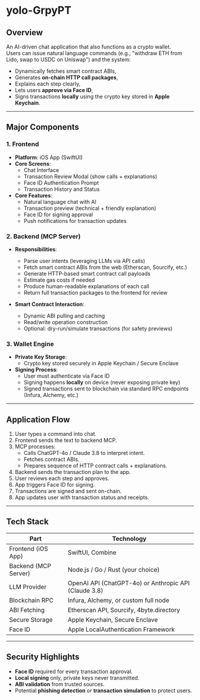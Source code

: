 # yolo-GrpyPT


## Overview
An AI-driven chat application that also functions as a crypto wallet.  
Users can issue natural language commands (e.g., "withdraw ETH from Lido, swap to USDC on Uniswap") and the system:
- Dynamically fetches smart contract ABIs,
- Generates **on-chain HTTP call packages**,
- Explains each step clearly,
- Lets users **approve via Face ID**,
- Signs transactions **locally** using the crypto key stored in **Apple Keychain**.

---

## Major Components

### 1. Frontend
- **Platform**: iOS App (SwiftUI)
- **Core Screens**:
  - Chat Interface
  - Transaction Review Modal (show calls + explanations)
  - Face ID Authentication Prompt
  - Transaction History and Status
- **Core Features**:
  - Natural language chat with AI
  - Transaction preview (technical + friendly explanation)
  - Face ID for signing approval
  - Push notifications for transaction updates

### 2. Backend (MCP Server)
- **Responsibilities**:
  - Parse user intents (leveraging LLMs via API calls)
  - Fetch smart contract ABIs from the web (Etherscan, Sourcify, etc.)
  - Generate HTTP-based smart contract call payloads
  - Estimate gas costs if needed
  - Produce human-readable explanations of each call
  - Return full transaction packages to the frontend for review

- **Smart Contract Interaction**:
  - Dynamic ABI pulling and caching
  - Read/write operation construction
  - Optional: dry-run/simulate transactions (for safety previews)

### 3. Wallet Engine
- **Private Key Storage**:
  - Crypto key stored securely in Apple Keychain / Secure Enclave
- **Signing Process**:
  - User must authenticate via Face ID
  - Signing happens **locally** on device (never exposing private key)
  - Signed transactions sent to blockchain via standard RPC endpoints (Infura, Alchemy, etc.)

---

## Application Flow

1. User types a command into chat.
2. Frontend sends the text to backend MCP.
3. MCP processes:
   - Calls ChatGPT-4o / Claude 3.8 to interpret intent.
   - Fetches contract ABIs.
   - Prepares sequence of HTTP contract calls + explanations.
4. Backend sends the transaction plan to the app.
5. User reviews each step and approves.
6. App triggers Face ID for signing.
7. Transactions are signed and sent on-chain.
8. App updates user with transaction status and receipts.

---

## Tech Stack

| Part                | Technology                                  |
|---------------------|---------------------------------------------|
| Frontend (iOS App)   | SwiftUI, Combine                            |
| Backend (MCP Server) | Node.js / Go / Rust (your choice)           |
| LLM Provider         | OpenAI API (ChatGPT-4o) or Anthropic API (Claude 3.8) |
| Blockchain RPC       | Infura, Alchemy, or custom full node        |
| ABI Fetching         | Etherscan API, Sourcify, 4byte.directory    |
| Secure Storage       | Apple Keychain, Secure Enclave             |
| Face ID              | Apple LocalAuthentication Framework        |

---

## Security Highlights
- **Face ID** required for every transaction approval.
- **Local signing** only, private keys never transmitted.
- **ABI validation** from trusted sources.
- Potential **phishing detection** or **transaction simulation** to protect users.
